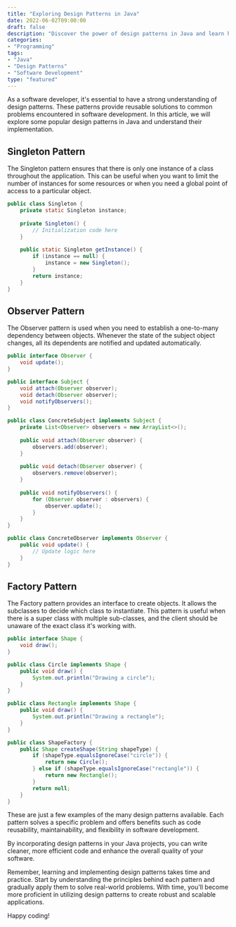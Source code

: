 ```yaml
--- 
title: "Exploring Design Patterns in Java"
date: 2022-06-02T09:00:00
draft: false
description: "Discover the power of design patterns in Java and learn how they can improve your software development process."
categories: 
- "Programming"
tags: 
- "Java"
- "Design Patterns"
- "Software Development"
type: "featured"
---
```


As a software developer, it's essential to have a strong understanding of design patterns. These patterns provide reusable solutions to common problems encountered in software development. In this article, we will explore some popular design patterns in Java and understand their implementation.

## Singleton Pattern

The Singleton pattern ensures that there is only one instance of a class throughout the application. This can be useful when you want to limit the number of instances for some resources or when you need a global point of access to a particular object.

```java
public class Singleton {
    private static Singleton instance;
    
    private Singleton() {
        // Initialization code here
    }
    
    public static Singleton getInstance() {
        if (instance == null) {
            instance = new Singleton();
        }
        return instance;
    }
}
```

## Observer Pattern

The Observer pattern is used when you need to establish a one-to-many dependency between objects. Whenever the state of the subject object changes, all its dependents are notified and updated automatically.

```java
public interface Observer {
    void update();
}

public interface Subject {
    void attach(Observer observer);
    void detach(Observer observer);
    void notifyObservers();
}

public class ConcreteSubject implements Subject {
    private List<Observer> observers = new ArrayList<>();
    
    public void attach(Observer observer) {
        observers.add(observer);
    }
    
    public void detach(Observer observer) {
        observers.remove(observer);
    }
    
    public void notifyObservers() {
        for (Observer observer : observers) {
            observer.update();
        }
    }
}

public class ConcreteObserver implements Observer {
    public void update() {
        // Update logic here
    }
}
```

## Factory Pattern

The Factory pattern provides an interface to create objects. It allows the subclasses to decide which class to instantiate. This pattern is useful when there is a super class with multiple sub-classes, and the client should be unaware of the exact class it's working with.

```java
public interface Shape {
    void draw();
}

public class Circle implements Shape {
    public void draw() {
        System.out.println("Drawing a circle");
    }
}

public class Rectangle implements Shape {
    public void draw() {
        System.out.println("Drawing a rectangle");
    }
}

public class ShapeFactory {
    public Shape createShape(String shapeType) {
        if (shapeType.equalsIgnoreCase("circle")) {
            return new Circle();
        } else if (shapeType.equalsIgnoreCase("rectangle")) {
            return new Rectangle();
        }
        return null;
    }
}
```

These are just a few examples of the many design patterns available. Each pattern solves a specific problem and offers benefits such as code reusability, maintainability, and flexibility in software development.

By incorporating design patterns in your Java projects, you can write cleaner, more efficient code and enhance the overall quality of your software.

Remember, learning and implementing design patterns takes time and practice. Start by understanding the principles behind each pattern and gradually apply them to solve real-world problems. With time, you'll become more proficient in utilizing design patterns to create robust and scalable applications.

Happy coding!

